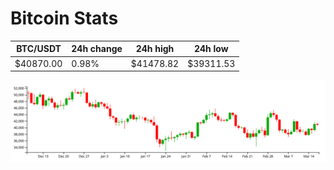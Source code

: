 # Bitcoin Stats

BTC/USDT|24h change|24h high|24h low|
|---|---|---|---|
|$40870.00|0.98%|$41478.82|$39311.53|

<img src="./chart.svg">
